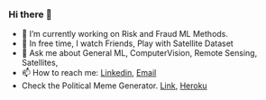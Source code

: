 ### Hi there 👋

- 🔭 I’m currently working on Risk and Fraud ML Methods.
- 🌱 In free time, I watch Friends, Play with Satellite Dataset
- 💬 Ask me about General ML, ComputerVision, Remote Sensing, Satellites,
- 📫 How to reach me: [Linkedin](https://www.linkedin.com/in/manishsahuiitbhu/), [Email](manish.sahu.civ13@iitbhu.ac.in)
- Check the Political Meme Generator. [Link](https://share.streamlit.io/manishsahu53/political-meme-generator/main/meme_generator.py), [Heroku](https://ministry-of-memes.herokuapp.com/)
<!--
**ManishSahu53/ManishSahu53** is a ✨ _special_ ✨ repository because its `README.md` (this file) appears on your GitHub profile.

Here are some ideas to get you started:

- 🔭 I’m currently working on improving search ranking using ML.
- 🌱 I’m currently learning C++ for Model Deployment, and about Satellite Dataset and its use cases.
- 👯 I’m looking to collaborate on Remote Sensing Projects.
- 💬 Ask me about General ML, ComputerVision, Remote Sensing, Satellites,
- 📫 How to reach me: [Linkedin](https://www.linkedin.com/in/manishsahuiitbhu/), [Email](manish.sahu.civ13@iitbhu.ac.in)
-->
